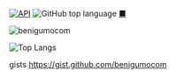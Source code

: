 [![API](https://img.shields.io/badge/API-24%2B-brightgreen.svg?style=flat)](https://android-arsenal.com/api?level=24)
![GitHub top language](https://img.shields.io/github/languages/top/benigumocom/BottomNavigationActivity)
[■](https://github.com/benigumocom/index#index)

![benigumocom](https://github-readme-stats.vercel.app/api?username=benigumocom)

![Top Langs](https://github-readme-stats.vercel.app/api/top-langs/?username=benigumocom&layout=compact)

gists https://gist.github.com/benigumocom


